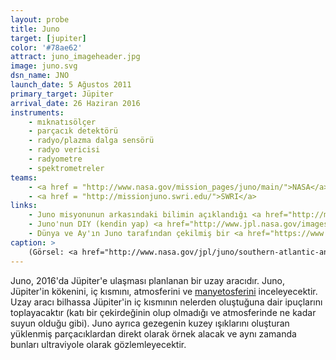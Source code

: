 ```yaml
---
layout: probe
title: Juno
target: [jupiter]
color: '#78ae62'
attract: juno_imageheader.jpg
image: juno.svg
dsn_name: JNO
launch_date: 5 Ağustos 2011
primary_target: Jüpiter
arrival_date: 26 Haziran 2016
instruments:
    - mıknatısölçer
    - parçacık detektörü
    - radyo/plazma dalga sensörü
    - radyo vericisi
    - radyometre
    - spektrometreler
teams:
    - <a href = "http://www.nasa.gov/mission_pages/juno/main/">NASA</a>
    - <a href = "http://missionjuno.swri.edu/">SWRI</a>
links:
    - Juno misyonunun arkasındaki bilimin açıklandığı <a href="http://missionjuno.swri.edu/">interaktif bir rehber</a>
    - Juno'nun DIY (kendin yap) <a href="http://www.jpl.nasa.gov/images/pdf/Juno_Spacecraft_Paper_Model_FC.pdf">kağıt modeli</a>
    - Dünya ve Ay'ın Juno tarafından çekilmiş bir <a href="https://www.youtube.com/watch?v=_CzBlSXgzqI">videosu</a>
caption: >
    (Görsel: <a href="http://www.nasa.gov/jpl/juno/southern-atlantic-antarctica-20140325/">Earth as seen by Juno's red, green and blue spectral filters</a> on its way to Jupiter, NASA/JPL-Caltech/MSSS)
---
```

Juno, 2016'da Jüpiter'e ulaşması planlanan bir uzay aracıdır. Juno, Jüpiter'in kökenini, iç kısmını, atmosferini ve <a href="https://solarsystem.nasa.gov/scitech/display.cfm?ST_ID=1589">manyetosferini</a> inceleyecektir. Uzay aracı bilhassa Jüpiter'in iç kısmının nelerden oluştuğuna dair ipuçlarını toplayacaktır (katı bir çekirdeğinin olup olmadığı ve atmosferinde ne kadar suyun olduğu gibi). Juno ayrıca gezegenin kuzey ışıklarını oluşturan yüklenmiş parçacıklardan direkt olarak örnek alacak ve aynı zamanda bunları ultraviyole olarak gözlemleyecektir.